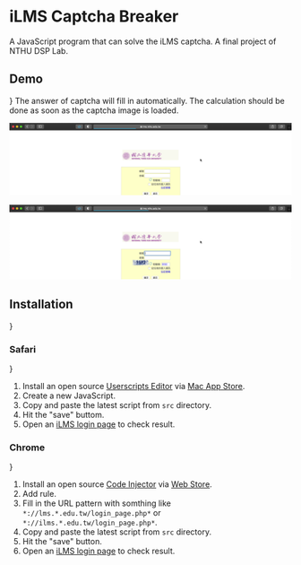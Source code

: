 # iLMS Captcha Breaker

A JavaScript program that can solve the iLMS captcha. A final project of NTHU DSP Lab.

## Demo
}
The answer of captcha will fill in automatically. The calculation should be done as soon as the captcha image is loaded.

![demo_frame41](./test/demo_frame41.png)

![demo_frame42](./test/demo_frame42.png)


## Installation
}
### Safari
}
1.  Install an open source [Userscripts Editor](https://github.com/quoid/userscripts) via [Mac App Store](https://itunes.apple.com/us/app/userscripts/id1463298887).
2.  Create a new JavaScript.
3.  Copy and paste the latest script from `src` directory.
4.  Hit the "save" buttom.
5.  Open an [iLMS login page](https://lms.nthu.edu.tw/login_page.php) to check result.

### Chrome
}
1.  Install an open source [Code Injector](https://github.com/urmilparikh/Code-Injector) via [Web Store](https://chrome.google.com/webstore/detail/code-injector/jgcallaoodbhagkaoobenaabockcejmc).
2.  Add rule.
3.  Fill in the URL pattern with somthing like `*://lms.*.edu.tw/login_page.php*` or `*://ilms.*.edu.tw/login_page.php*`.
4.  Copy and paste the latest script from `src` directory.
5.  Hit the "save" button.
6.  Open an [iLMS login page](https://lms.nthu.edu.tw/login_page.php) to check result.

